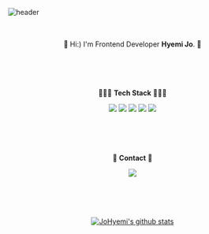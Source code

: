 ![header](https://capsule-render.vercel.app/api?type=waving&color=auto&height=300&section=header&text=Hyemi%20Jo&fontSize=90)
<div align="center">
  
</br> </br>
🌱 Hi:) I'm Frontend Developer **Hyemi Jo**. 🌱<br>



</br> </br>
</br> </br>
👩🏻‍💻 **Tech Stack** 👩🏻‍💻
<!-- https://simpleicons.org/ -->
<img src="https://img.shields.io/badge/HTML-f5f5f5?style=flat-square&logo=HTML5&logoColor=E34F26" />
<img src="https://img.shields.io/badge/CSS-f5f5f5?style=flat-square&logo=CSS3&logoColor=1572B6" />
<img src="https://img.shields.io/badge/JavaScript-f5f5f5?style=flat-square&logo=JavaScript&logoColor=F7DF1E" />
<img src="https://img.shields.io/badge/jQuery-f5f5f5?style=flat-square&logo=jQuery&logoColor=0769AD" />
<img src="https://img.shields.io/badge/Sass-f5f5f5?style=flat-square&logo=Sass&logoColor=CC6699" />



</br> </br>
</br> </br>
💬 **Contact** 💬
<div>
  <a href="https://velog.io/@m2mejo">
    <img src="https://img.shields.io/badge/%20Blog-11B48A?style=flat-square&logo=Vimeo&logoColor=white&link=https://velog.io/@m2mejo"/>
</div>
</br> </br>
</br> </br>

[![JoHyemi's github stats](https://github-readme-stats.vercel.app/api/top-langs/?username=JoHyemi&show_icons=true&hide_border=true&title_color=004386&icon_color=004386&layout=compact)](https://github.com/JoHyemi)

  </div>
<!--
**JoHyemi/JoHyemi** is a ✨ _special_ ✨ repository because its `README.md` (this file) appears on your GitHub profile.

Here are some ideas to get you started:

- 🔭 I’m currently working on ...
- 🌱 I’m currently learning ...
- 👯 I’m looking to collaborate on ...
- 🤔 I’m looking for help with ...
- 💬 Ask me about ...
- 📫 How to reach me: ...
- 😄 Pronouns: ...
- ⚡ Fun fact: ...
-->

